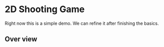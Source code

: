 # 2D Shooting Game
Right now this is a simple demo. We can refine it after finishing the basics.

## Over view 